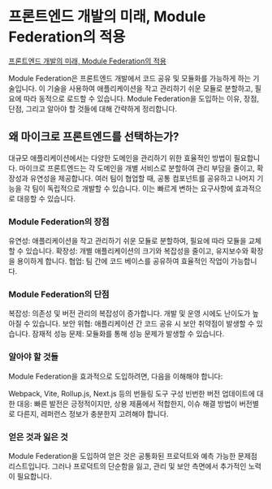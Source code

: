# 프론트엔드 개발의 미래, Module Federation의 적용

[프론트엔드 개발의 미래, Module Federation의 적용](https://www.youtube.com/watch?v=-jYSGaPAEHE&t=191s)

Module Federation은 프론트엔드 개발에서 코드 공유 및 모듈화를 가능하게 하는 기술입니다. 이 기술을 사용하여 애플리케이션을 작고 관리하기 쉬운 모듈로 분할하고, 필요에 따라 동적으로 로드할 수 있습니다. Module Federation을 도입하는 이유, 장점, 단점, 그리고 알아야 할 것들에 대해 간략하게 정리합니다.

## 왜 마이크로 프론트엔드를 선택하는가?

대규모 애플리케이션에서는 다양한 도메인을 관리하기 위한 효율적인 방법이 필요합니다. 마이크로 프론트엔드는 각 도메인을 개별 서비스로 분할하여 관리 부담을 줄이고, 확장성과 유연성을 제공합니다. 여러 팀이 협업할 때, 공통 컴포넌트를 공유하고 나머지 기능을 각 팀이 독립적으로 개발할 수 있습니다. 이는 빠르게 변하는 요구사항에 효과적으로 대응할 수 있습니다.

### Module Federation의 장점

유연성: 애플리케이션을 작고 관리하기 쉬운 모듈로 분할하여, 필요에 따라 모듈을 교체할 수 있습니다.
확장성: 개별 애플리케이션의 크기와 복잡성을 줄이고, 유지보수와 확장을 용이하게 합니다.
협업: 팀 간에 코드 베이스를 공유하여 효율적인 작업이 가능합니다.

### Module Federation의 단점

복잡성: 의존성 및 버전 관리의 복잡성이 증가합니다. 개발 및 운영 시에도 난이도가 높아질 수 있습니다.
보안 위협: 애플리케이션 간 코드 공유 시 보안 취약점이 발생할 수 있습니다.
잠재적 성능 문제: 모듈화를 통해 성능 문제가 발생할 수 있습니다.

### 알아야 할 것들

Module Federation을 효과적으로 도입하려면, 다음을 이해해야 합니다:

Webpack, Vite, Rollup.js, Next.js 등의 번들링 도구 구성
빈번한 버전 업데이트에 대한 대응: 빠른 발전은 긍정적이지만, 상용 제품에서 적합한지, 이슈 해결 방법이 버전별로 다른지, 레퍼런스 정보가 충분한지 고려해야 합니다.

### 얻은 것과 잃은 것

Module Federation을 도입하여 얻은 것은 공통화된 프로덕트와 예측 가능한 문제점 리스트입니다. 그러나 프로덕트의 단순함을 잃고, 관리 및 보안 측면에서 추가적인 노력이 필요합니다.
